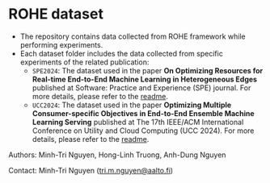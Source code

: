 # ROHE dataset

- The repository contains data collected from ROHE framework while performing experiments.
- Each dataset folder includes the data collected from specific experiments of the related publication:
  - `SPE2024`: The dataset used in the paper **On Optimizing Resources for Real-time End-to-End Machine Learning in Heterogeneous Edges** published at Software: Practice and Experience (SPE) journal. For more details, please refer to the [readme](SPE2024/readme.md). 
  - `UCC2024`: The dataset used in the paper **Optimizing Multiple Consumer-specific Objectives in End-to-End Ensemble Machine Learning Serving** published at The 17th IEEE/ACM International Conference on Utility and Cloud Computing (UCC 2024). For more details, please refer to the [readme](UCC2024/readme.md).

Authors: 
Minh-Tri Nguyen,
Hong-Linh Truong,
Anh-Dung Nguyen

Contact: Minh-Tri Nguyen (tri.m.nguyen@aalto.fi)